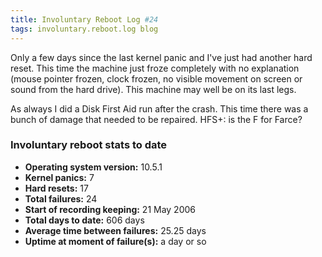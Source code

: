 ```yaml
---
title: Involuntary Reboot Log #24
tags: involuntary.reboot.log blog
---
```


Only a few days since the last kernel panic and I've just had another hard reset. This time the machine just froze completely with no explanation (mouse pointer frozen, clock frozen, no visible movement on screen or sound from the hard drive). This machine may well be on its last legs.

As always I did a Disk First Aid run after the crash. This time there was a bunch of damage that needed to be repaired. HFS+: is the F for Farce?

### Involuntary reboot stats to date

-   **Operating system version:** 10.5.1
-   **Kernel panics:** 7
-   **Hard resets:** 17
-   **Total failures:** 24
-   **Start of recording keeping:** 21 May 2006
-   **Total days to date:** 606 days
-   **Average time between failures:** 25.25 days
-   **Uptime at moment of failure(s):** a day or so
